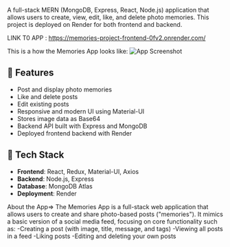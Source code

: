 A full-stack MERN (MongoDB, Express, React, Node.js) application that allows users to create, view, edit, like, and delete photo memories. This project is deployed on Render for both frontend and backend.

LINK T0 APP : https://memories-project-frontend-0fv2.onrender.com/

This is a how the Memories App looks like: ![App Screenshot](clients/assets/screenshot.png)
## 🚀 Features

- Post and display photo memories
- Like and delete posts
- Edit existing posts
- Responsive and modern UI using Material-UI
- Stores image data as Base64
- Backend API built with Express and MongoDB
- Deployed frontend  backend with Render

## 🔧 Tech Stack

- **Frontend**: React, Redux, Material-UI, Axios
- **Backend**: Node.js, Express
- **Database**: MongoDB Atlas
- **Deployment**: Render


About the App=>
The Memories App is a full-stack web application that allows users to create and share photo-based posts ("memories"). It mimics a basic version of a social media feed, focusing on core functionality such as:
-Creating a post (with image, title, message, and tags)
-Viewing all posts in a feed
-Liking posts
-Editing and deleting your own posts
